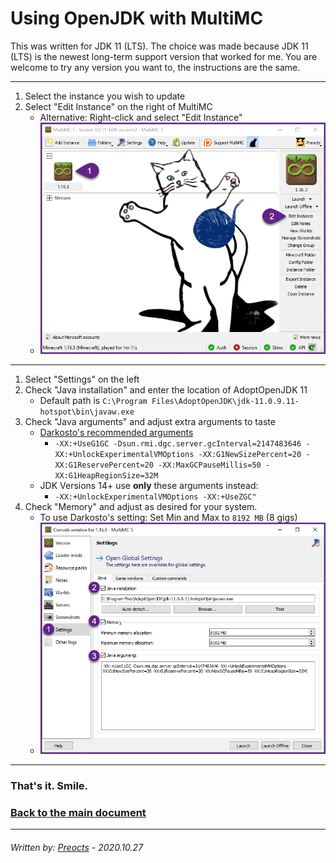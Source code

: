 # Using OpenJDK with MultiMC

This was written for JDK 11 (LTS). The choice was made because JDK 11 (LTS) is the newest long-term support version that worked for me.  You are welcome to try any version you want to, the instructions are the same.

---

1. Select the instance you wish to update
2. Select "Edit Instance" on the right of MultiMC
   - Alternative: Right-click and select "Edit Instance"
   - ![multimc01.png](/images/multimc01.png)

---

1. Select "Settings" on the left
2. Check "Java installation" and enter the location of AdoptOpenJDK 11
   - Default path is `C:\Program Files\AdoptOpenJDK\jdk-11.0.9.11-hotspot\bin\javaw.exe`
3. Check "Java arguments" and adjust extra arguments to taste
   - [Darkosto's recommended arguments](https://pastebin.com/hWWUGGHQ)
     - `-XX:+UseG1GC -Dsun.rmi.dgc.server.gcInterval=2147483646 -XX:+UnlockExperimentalVMOptions -XX:G1NewSizePercent=20 -XX:G1ReservePercent=20 -XX:MaxGCPauseMillis=50 -XX:G1HeapRegionSize=32M`
   - JDK Versions 14+ use **only** these arguments instead:
     - `-XX:+UnlockExperimentalVMOptions -XX:+UseZGC"`
4. Check "Memory" and adjust as desired for your system.
   - To use Darkosto's setting: Set Min and Max to `8192 MB` (8 gigs)
   - ![multimc02.png](/images/multimc02.png)

---

### That's it. Smile.

### [Back to the main document](README.md)

---

###### *Written by: [Preocts](https://github.com/Preocts) - 2020.10.27*